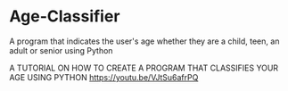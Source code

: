 # Age-Classifier
A program that indicates the user's age whether they are a child, teen, an adult or senior using Python

A TUTORIAL ON HOW TO CREATE A PROGRAM THAT CLASSIFIES YOUR AGE USING PYTHON
https://youtu.be/VJtSu6afrPQ
